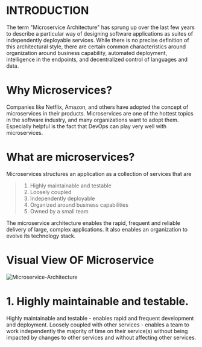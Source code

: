 # INTRODUCTION
The term "Microservice Architecture" has sprung up over the last few years to describe a particular way of designing software applications as suites of independently deployable services. While there is no precise definition of this architectural style, there are certain common characteristics around organization around business capability, automated deployment, intelligence in the endpoints, and decentralized control of languages and data.

# Why Microservices?
Companies like Netflix, Amazon, and others have adopted the concept of microservices in their products. Microservices are one of the hottest topics in the software industry, and many organizations want to adopt them. Especially helpful is the fact that DevOps can play very well with microservices.

# What are microservices?
Microservices structures an application as a collection of services that are
> 1. Highly maintainable and testable
> 2. Loosely coupled
> 3. Independently deployable
> 4. Organized around business capabilities
> 5. Owned by a small team

The microservice architecture enables the rapid, frequent and reliable delivery of large, complex applications. It also enables an organization to evolve its technology stack.

# Visual View OF Microservice

![Microservice-Architecture](https://user-images.githubusercontent.com/33847438/78710128-57515700-7904-11ea-9a77-2a9cd78b5f8b.png)

# 1. Highly maintainable and testable.
Highly maintainable and testable - enables rapid and frequent development and deployment. Loosely coupled with other services - enables a team to work independently the majority of time on their service(s) without being impacted by changes to other services and without affecting other services.
